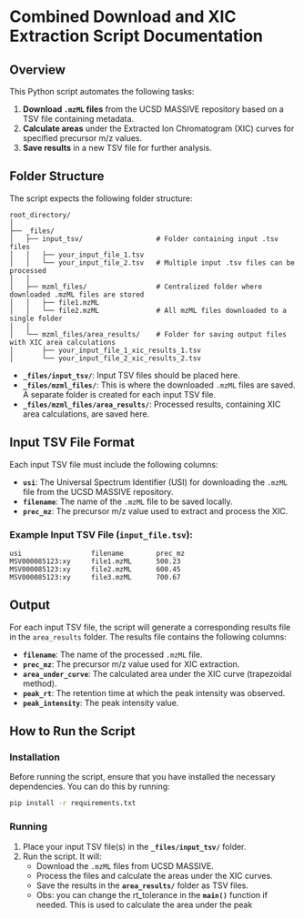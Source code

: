 
# **Combined Download and XIC Extraction Script Documentation**

## **Overview**

This Python script automates the following tasks:
1. **Download `.mzML` files** from the UCSD MASSIVE repository based on a TSV file containing metadata.
2. **Calculate areas** under the Extracted Ion Chromatogram (XIC) curves for specified precursor m/z values.
3. **Save results** in a new TSV file for further analysis.

## **Folder Structure**

The script expects the following folder structure:

```plaintext
root_directory/
│
├── _files/
│   ├── input_tsv/                  # Folder containing input .tsv files
│   │   ├── your_input_file_1.tsv
│   │   └── your_input_file_2.tsv   # Multiple input .tsv files can be processed
│   │
│   ├── mzml_files/                 # Centralized folder where downloaded .mzML files are stored
│   │   ├── file1.mzML
│   │   └── file2.mzML              # All mzML files downloaded to a single folder
│   │
│   └── mzml_files/area_results/    # Folder for saving output files with XIC area calculations
│       ├── your_input_file_1_xic_results_1.tsv
│       └── your_input_file_2_xic_results_2.tsv
```

- **`_files/input_tsv/`**: Input TSV files should be placed here.
- **`_files/mzml_files/`**: This is where the downloaded `.mzML` files are saved. A separate folder is created for each input TSV file.
- **`_files/mzml_files/area_results/`**: Processed results, containing XIC area calculations, are saved here.

## **Input TSV File Format**

Each input TSV file must include the following columns:

- **`usi`**: The Universal Spectrum Identifier (USI) for downloading the `.mzML` file from the UCSD MASSIVE repository.
- **`filename`**: The name of the `.mzML` file to be saved locally.
- **`prec_mz`**: The precursor m/z value used to extract and process the XIC.

### **Example Input TSV File** (`input_file.tsv`):

```plaintext
usi                 filename        prec_mz
MSV000085123:xy     file1.mzML      500.23
MSV000085123:xy     file2.mzML      600.45
MSV000085123:xy     file3.mzML      700.67
```

## **Output**

For each input TSV file, the script will generate a corresponding results file in the `area_results` folder. The results file contains the following columns:

- **`filename`**: The name of the processed `.mzML` file.
- **`prec_mz`**: The precursor m/z value used for XIC extraction.
- **`area_under_curve`**: The calculated area under the XIC curve (trapezoidal method).
- **`peak_rt`**: The retention time at which the peak intensity was observed.
- **`peak_intensity`**: The peak intensity value.

## **How to Run the Script**

### Installation

Before running the script, ensure that you have installed the necessary dependencies. You can do this by running:

```bash
pip install -r requirements.txt
```

### Running

1. Place your input TSV file(s) in the **`_files/input_tsv/`** folder.
2. Run the script. It will:
   - Download the `.mzML` files from UCSD MASSIVE.
   - Process the files and calculate the areas under the XIC curves.
   - Save the results in the **`area_results/`** folder as TSV files.
   - Obs: you can change the rt_tolerance in the **`main()`** function if needed. This is used to calculate the area under the peak

